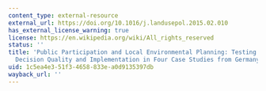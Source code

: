 ```yaml
---
content_type: external-resource
external_url: https://doi.org/10.1016/j.landusepol.2015.02.010
has_external_license_warning: true
license: https://en.wikipedia.org/wiki/All_rights_reserved
status: ''
title: 'Public Participation and Local Environmental Planning: Testing Factors Influencing
  Decision Quality and Implementation in Four Case Studies from Germany'
uid: 1c5ea4e3-51f3-4658-833e-a0d9135397db
wayback_url: ''
---
```

